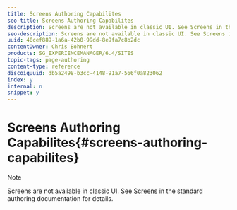 ```yaml
---
title: Screens Authoring Capabilites
seo-title: Screens Authoring Capabilites
description: Screens are not available in classic UI. See Screens in the standard authoring documentation for details.
seo-description: Screens are not available in classic UI. See Screens in the standard authoring documentation for details.
uuid: 40cef889-1a6a-42b0-99dd-8e9fa7c8b2dc
contentOwner: Chris Bohnert
products: SG_EXPERIENCEMANAGER/6.4/SITES
topic-tags: page-authoring
content-type: reference
discoiquuid: db5a2498-b3cc-4148-91a7-566f0a823062
index: y
internal: n
snippet: y
---
```


# Screens Authoring Capabilites{#screens-authoring-capabilites}

>[!NOTE]
>
>Screens are not available in classic UI. See [Screens](../../../screens/using/authoring-screens.md) in the standard authoring documentation for details.

